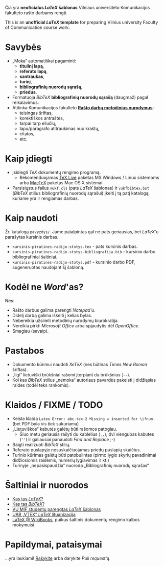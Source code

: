 Čia yra **neoficialus *LaTeX* šablonas** Vilniaus universiteto Komunikacijos fakulteto rašto darbams rengti.

This is an **unofficial *LaTeX* template** for preparing Vilnius university Faculty of Communication course work.

# Savybės

* „Moka“ automatiškai pagaminti:
	* **titulinį lapą**,
	* **referato lapą**,
	* **santraukas**,
	* **turinį**,
	* **bibliografinių nuorodų sąrašą**,
	* **priedus**.
* Formatuoja *BibTeX* **bibliografinių nuorodų sąrašą** (daugmaž) pagal reikalavimus.
* Atitinka Komunikacijos fakulteto [**Rašto darbų metodinius nurodymus**][1]:
	* teisingas šriftas,
	* korektiškos antraštės,
	* tarpai tarp eilučių,
	* lapo/paragrafo atitraukimas nuo kraštų,
	* citatos,
	* etc.

# Kaip įdiegti

- Įsidiegti *TeX* dokumentų rengimo programą.
  * Rekomenduojamas [TeX Live][2] paketas MS Windows / Linux sistemoms arba [MacTeX][3] paketas Mac OS X sistemai
- Parsisiųstus failus `vukf.cls` (pats *LaTeX* šablonas) ir `vukfbibtex.bst` (*BibTeX* stilius bibliografinių nuorodų sąrašui) įkelti į tą patį katalogą, kuriame yra ir rengiamas darbas.

# Kaip naudoti

Žr. katalogą `pavyzdys/`. Jame patalpintas gal ne pats geriausias, bet *LaTeX*'u parašytas kursinis darbas.

* `kursinis-piratines-radijo-stotys.tex` - pats kursinis darbas.
* `kursinis-piratines-radijo-stotys-bibliografija.bib` - kursinio darbo bibliografiniai šaltiniai.
* `kursinis-piratines-radijo-stotys.pdf` - kursinio darbo PDF, sugeneruotas naudojant šį šabloną.

# Kodėl ne *Word*'as?

Nes:

* Rašto darbus galima parengti *Notepad'u*.
* Didelį darbą galima iškelti į kelias bylas.
* Nebereikia užsiimti metodinių nurodymų biurokratija.
* Nereikia pirkti *Microsoft Office* arba spjaudytis dėl *OpenOffice*.
* Smagiau (savaip).

# Pastabos

* Dokumento kūrimui naudoti *XeTeX* (nes būtinas *Times New Roman* šriftas).
* „Ilgi“ lietuviški brūkšniai rašomi įterpiant du brūkšnius (`--`).
* Kol kas *BibTeX* stilius „nemoka“ autoriaus pavardės pakeisti į didžiąsias raides (todėl teks rankomis).

# Klaidos / FIXME / TODO

* Keista klaida `Latex Error: abc.tex:2 Missing = inserted for \ifnum.` (bet PDF byla vis tiek sukuriama)
* „Lietuviškos“ kabutės galėtų būti rašomos patogiau.
	* Šiuo metu geriausia rašyti du kablelius (`,,`), dvi viengubas kabutes (`''`) ir galiausiai panaudoti *Find and Replace* ;-)
* Baigti realizuoti *BibTeX* stilių.
* Referato puslapyje nesuskaičiuojamas priedų puslapių skaičius.
* Turinio kūrimas galėtų būti patobulintas (pirmo lygio skyrių pavadinimai didžiosiomis raidėmis, numerių lygiavimas ir kt.)
* Turinyje „nepasispaudžia“ nuoroda „Bibliografinių nuorodų sąrašas“

# Šaltiniai ir nuorodos

* [Kas tas *LaTeX*?][8]
* [Kas tas *BibTeX*?][9]
* [VU MIF studentų parengtas *LaTeX* šablonas][4]
* [UAB „VTEX“ *LaTeX* lituanizacija][5]
* [LaTeX @ WikiBooks][6], puikus šaltinis dokumentų rengimo kalbos mokymuisi

# Papildymai, pataisymai

...yra laukiami! [Rašykite][7] arba darykite *Pull request*'ą.


[1]: http://www.kf.vu.lt/uploads/docs/Studiju%20dokumentai/metodiniai_nurodymai090204.pdf	"VU Komunikacijos fakulteto Rašto darbų metodiniai nurodymai"
[2]: http://www.tug.org/texlive/ "TeX Live"
[3]: http://www.tug.org/mactex/ "MacTeX"
[4]: http://ims.mii.lt/~lauras/latexlt/ "VU MIF LaTeX šablonas"
[5]: http://www.vtex.lt/tex/littex/index.html "„VTEX“ *LaTeX* lituanizacija"
[6]: http://en.wikibooks.org/wiki/LaTeX "LaTeX @ WikiBooks"
[7]: mailto:linas.valiukas@kf.stud.vu.lt "Linas Valiukas"
[8]: http://en.wikipedia.org/wiki/LaTeX "LaTeX @ Wikipedia"
[9]: http://en.wikipedia.org/wiki/BibTeX "BibTeX @ Wikipedia"
